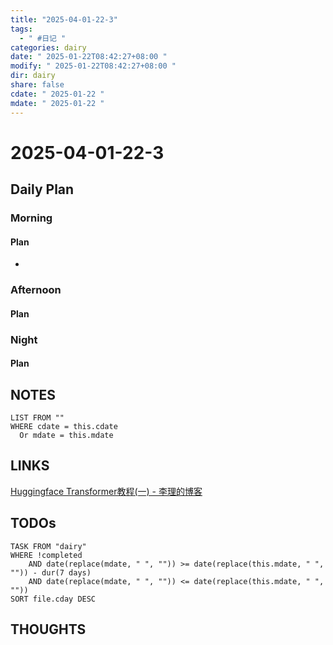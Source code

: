 ```yaml
---
title: "2025-04-01-22-3"
tags:
  - " #日记 "
categories: dairy
date: " 2025-01-22T08:42:27+08:00 "
modify: " 2025-01-22T08:42:27+08:00 "
dir: dairy
share: false
cdate: " 2025-01-22 "
mdate: " 2025-01-22 "
---
```


# 2025-04-01-22-3

## Daily Plan

### Morning

#### Plan
- 
### Afternoon

#### Plan

### Night

#### Plan

## NOTES

```dataview
LIST FROM "" 
WHERE cdate = this.cdate
  Or mdate = this.mdate
```

## LINKS

[Huggingface Transformer教程(一) - 李理的博客](https://fancyerii.github.io/2021/05/11/huggingface-transformers-1/)

## TODOs

```dataview
TASK FROM "dairy" 
WHERE !completed 
	AND date(replace(mdate, " ", "")) >= date(replace(this.mdate, " ", "")) - dur(7 days) 
	AND date(replace(mdate, " ", "")) <= date(replace(this.mdate, " ", ""))
SORT file.cday DESC
```

## THOUGHTS
